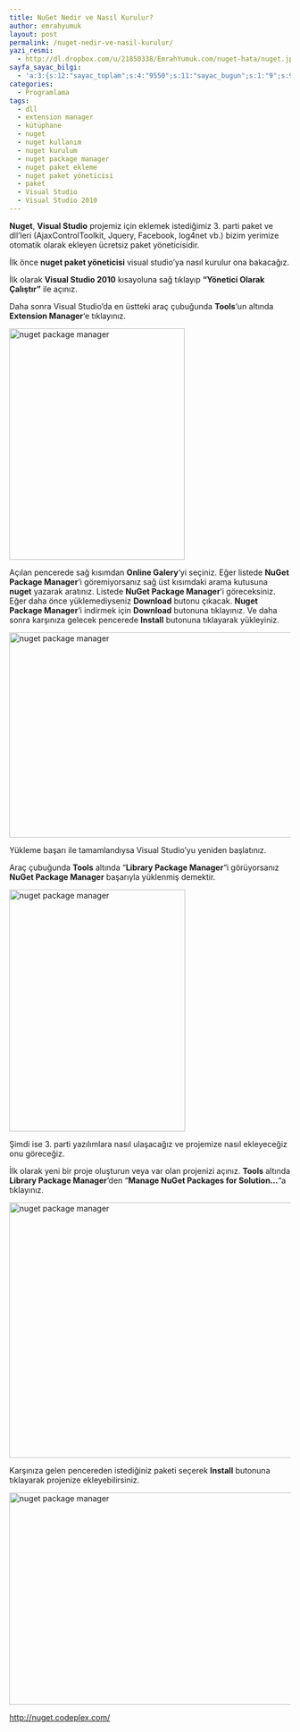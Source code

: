 ```yaml
---
title: NuGet Nedir ve Nasıl Kurulur?
author: emrahyumuk
layout: post
permalink: /nuget-nedir-ve-nasil-kurulur/
yazi_resmi:
  - http://dl.dropbox.com/u/21850338/EmrahYumuk.com/nuget-hata/nuget.jpg
sayfa_sayac_bilgi:
  - 'a:3:{s:12:"sayac_toplam";s:4:"9550";s:11:"sayac_bugun";s:1:"9";s:9:"son_okuma";s:10:"1364922307";}'
categories:
  - Programlama
tags:
  - dll
  - extension manager
  - kütüphane
  - nuget
  - nuget kullanım
  - nuget kurulum
  - nuget package manager
  - nuget paket ekleme
  - nuget paket yöneticisi
  - paket
  - Visual Studio
  - Visual Studio 2010
---
```

**Nuget**, **Visual Studio** projemiz için eklemek istediğimiz 3. parti paket ve dll&#8217;leri (AjaxControlToolkit, Jquery, Facebook, log4net vb.) bizim yerimize otomatik olarak ekleyen ücretsiz paket yöneticisidir.

İlk önce **nuget paket yöneticisi** visual studio&#8217;ya nasıl kurulur ona bakacağız.

İlk olarak **Visual Studio 2010** kısayoluna sağ tıklayıp **&#8220;Yönetici Olarak Çalıştır&#8221;** ile açınız.

Daha sonra Visual Studio&#8217;da en üstteki araç çubuğunda **Tools**&#8216;un altında **Extension Manager**&#8216;e tıklayınız.

<!--more-->

<img class="alignnone" title="nuget kurulum" src="http://dl.dropbox.com/u/21850338/EmrahYumuk.com/nuget-kurulum/01.jpg" alt="nuget package manager" width="314" height="414" />

Açılan pencerede sağ kısımdan **Online Galery**&#8216;yi seçiniz. Eğer listede **NuGet Package Manager**&#8216;i göremiyorsanız sağ üst kısımdaki arama kutusuna **nuget** yazarak aratınız. Listede **NuGet Package Manager**&#8216;i göreceksiniz. Eğer daha önce yüklemediyseniz **Download** butonu çıkacak. **Nuget Package Manager**&#8216;i indirmek için **Download** butonuna tıklayınız. Ve daha sonra karşınıza gelecek pencerede **Install** butonuna tıklayarak yükleyiniz.

<img class="alignnone" title="nuget kurulum" src="http://dl.dropbox.com/u/21850338/EmrahYumuk.com/nuget-kurulum/02.jpg" alt="nuget package manager" width="602" height="367" />

Yükleme başarı ile tamamlandıysa Visual Studio&#8217;yu yeniden başlatınız.

Araç çubuğunda **Tools** altında &#8220;**Library Package Manager**&#8220;i görüyorsanız **NuGet Package Manager** başarıyla yüklenmiş demektir.

<img class="alignnone" title="nuget kurulum" src="http://dl.dropbox.com/u/21850338/EmrahYumuk.com/nuget-kurulum/03.jpg" alt="nuget package manager" width="315" height="433" />

Şimdi ise 3. parti yazılımlara nasıl ulaşacağız ve projemize nasıl ekleyeceğiz onu göreceğiz.

İlk olarak yeni bir proje oluşturun veya var olan projenizi açınız. **Tools** altında **Library Package Manager**&#8216;den &#8220;**Manage NuGet Packages for Solution&#8230;**&#8220;a tıklayınız.

<img class="alignnone" title="nuget kurulum" src="http://dl.dropbox.com/u/21850338/EmrahYumuk.com/nuget-kurulum/04.jpg" alt="nuget package manager" width="587" height="457" />

Karşınıza gelen pencereden istediğiniz paketi seçerek **Install** butonuna tıklayarak projenize ekleyebilirsiniz.

<img class="alignnone" title="nuget kurulum" src="http://dl.dropbox.com/u/21850338/EmrahYumuk.com/nuget-kurulum/05.jpg" alt="nuget package manager" width="569" height="380" />

<a href="http://nuget.codeplex.com/" target="_blank">http://nuget.codeplex.com/</a>